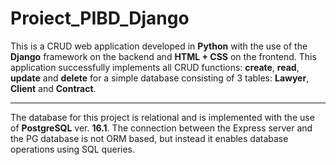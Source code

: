 # Proiect_PIBD_Django

This is a CRUD web application developed in **Python** with the use of the **Django** framework on the backend and **HTML + CSS** on the frontend. This application successfully implements all CRUD functions: **create**, **read**, **update** and **delete** for a simple database consisting of 3 tables: **Lawyer**, **Client** and **Contract**.

***

The database for this project is relational and is implemented with the use of **PostgreSQL** ver. **16.1**. The connection between the Express server and the PG database is not ORM based, but instead it enables database operations using SQL queries.

